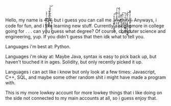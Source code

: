 Hello, my name is 4̵̡̧̛̲̺̱̠̪̙̪̖̗̞̮͆͗͗̓͒̓̕0̸̪͓̳͚̝͆͛̌̈́̽́͒4̶̨̡̦͙͍͉͍̲̞͔̀̓͆̓͆̀̃̉̌͂̔̕͝ͅ, but i guess you can call me ą̵̻͇͕̪̘̻͖̮̺͕̆̾̽́͠͠n̶̦̬͌̆͒͗̇̋͗̉̍͠ͅẏ̷̱͔̬̰̬̮̏̏̾͂̌̀̈́̋̓̕̕t̸͍̘̬̝̰̞̜͔͓̘͈̔̂͌͜ḧ̵̬͖̺́̿̀͠į̵̞͈̪̖̣̲͇̘̻̲͈̱̅̍̔̈́̕n̴̡̨̻̝̞̲̫͕̙̞͚͍͚̪̉̈́̆͆̽͝ͅg̶̢͔͚̮̫̲̞̯̫̟͆͐̀́͛́͌̎͘͜. Anyways, i code for fun, and i like learning new stuff. Currently a sophomore in college going for . . . can you guess what degree? Of course, computer science and engineering, yup. If you didn't guess that then idk what to tell you.

Languages i'm best at: Python.

Languages i'm okay at: Maybe Java, syntax is easy to pick back up, but haven't touched it in ages. Solidity, but only recently picked it up.

Languages i can act like i know but only look at a few times: Javascript, C++, SQL, and maybe some other random shit i might have made a program with. 

This is my more lowkey account for more lowkey things that i like doing on the side not connected to my main accounts at all, so i guess enjoy that.
